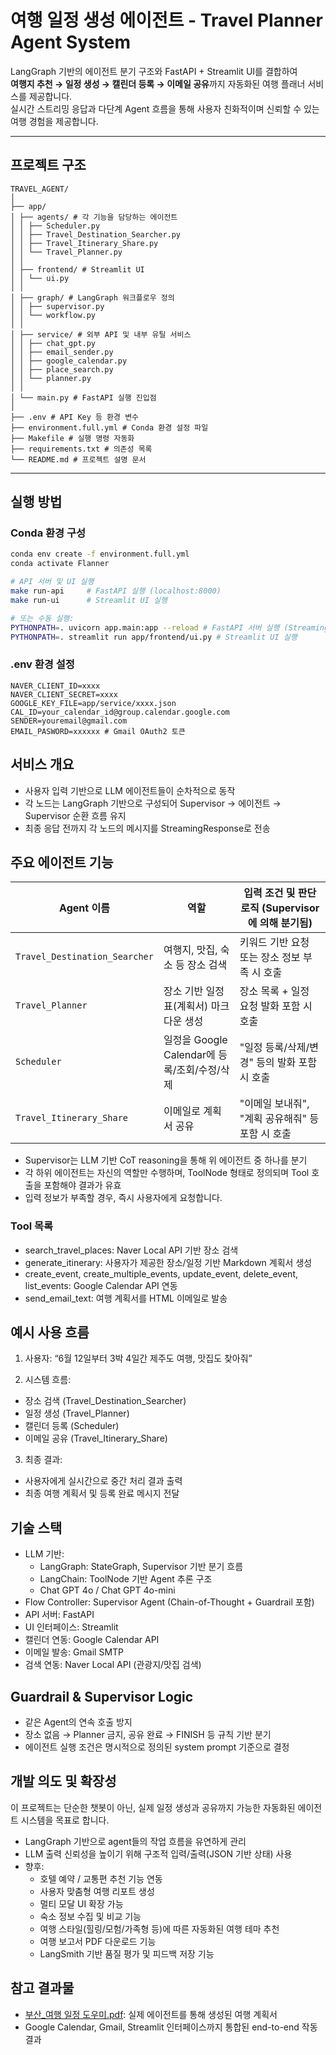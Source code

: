 # 여행 일정 생성 에이전트 - Travel Planner Agent System

LangGraph 기반의 에이전트 분기 구조와 FastAPI + Streamlit UI를 결합하여  
**여행지 추천 → 일정 생성 → 캘린더 등록 → 이메일 공유**까지 자동화된 여행 플래너 서비스를 제공합니다.  
실시간 스트리밍 응답과 다단계 Agent 흐름을 통해 사용자 친화적이며 신뢰할 수 있는 여행 경험을 제공합니다.

---

## 프로젝트 구조
```
TRAVEL_AGENT/
│
├── app/
│ ├── agents/ # 각 기능을 담당하는 에이전트
│ │ ├── Scheduler.py
│ │ ├── Travel_Destination_Searcher.py
│ │ ├── Travel_Itinerary_Share.py
│ │ └── Travel_Planner.py
│ │
│ ├── frontend/ # Streamlit UI
│ │ └── ui.py
│ │
│ ├── graph/ # LangGraph 워크플로우 정의
│ │ ├── supervisor.py
│ │ └── workflow.py
│ │
│ ├── service/ # 외부 API 및 내부 유틸 서비스
│ │ ├── chat_gpt.py
│ │ ├── email_sender.py
│ │ ├── google_calendar.py
│ │ ├── place_search.py
│ │ └── planner.py
│ │
│ └── main.py # FastAPI 실행 진입점
│
├── .env # API Key 등 환경 변수
├── environment.full.yml # Conda 환경 설정 파일
├── Makefile # 실행 명령 자동화
├── requirements.txt # 의존성 목록
└── README.md # 프로젝트 설명 문서
```
---

## 실행 방법

### Conda 환경 구성

```bash
conda env create -f environment.full.yml
conda activate Flanner

# API 서버 및 UI 실행
make run-api     # FastAPI 실행 (localhost:8000)
make run-ui      # Streamlit UI 실행

# 또는 수동 실행:
PYTHONPATH=. uvicorn app.main:app --reload # FastAPI 서버 실행 (Streaming API 포함)
PYTHONPATH=. streamlit run app/frontend/ui.py # Streamlit UI 실행
```

### .env 환경 설정
```
NAVER_CLIENT_ID=xxxx
NAVER_CLIENT_SECRET=xxxx
GOOGLE_KEY_FILE=app/service/xxxx.json
CAL_ID=your_calendar_id@group.calendar.google.com
SENDER=youremail@gmail.com
EMAIL_PASWORD=xxxxxx # Gmail OAuth2 토큰
```

## 서비스 개요
- 사용자 입력 기반으로 LLM 에이전트들이 순차적으로 동작
- 각 노드는 LangGraph 기반으로 구성되어 Supervisor → 에이전트 → Supervisor 순환 흐름 유지
- 최종 응답 전까지 각 노드의 메시지를 StreamingResponse로 전송


## 주요 에이전트 기능

| Agent 이름                      | 역할                         | 입력 조건 및 판단 로직 (Supervisor에 의해 분기됨) |
| ----------------------------- | -------------------------- | ---------------------------------- |
| `Travel_Destination_Searcher` | 여행지, 맛집, 숙소 등 장소 검색        | 키워드 기반 요청 또는 장소 정보 부족 시 호출         |
| `Travel_Planner`              | 장소 기반 일정표(계획서) 마크다운 생성     | 장소 목록 + 일정 요청 발화 포함 시 호출           |
| `Scheduler`                   | 일정을 Google Calendar에 등록/조회/수정/삭제 | "일정 등록/삭제/변경" 등의 발화 포함 시 호출        |
| `Travel_Itinerary_Share`      | 이메일로 계획서 공유                | "이메일 보내줘", "계획 공유해줘" 등 포함 시 호출     |

- Supervisor는 LLM 기반 CoT reasoning을 통해 위 에이전트 중 하나를 분기
- 각 하위 에이전트는 자신의 역할만 수행하며, ToolNode 형태로 정의되며 Tool 호출을 포함해야 결과가 유효
- 입력 정보가 부족할 경우, 즉시 사용자에게 요청합니다.

### Tool 목록
- search_travel_places: Naver Local API 기반 장소 검색
- generate_itinerary: 사용자가 제공한 장소/일정 기반 Markdown 계획서 생성
- create_event, create_multiple_events, update_event, delete_event, list_events: Google Calendar API 연동
- send_email_text: 여행 계획서를 HTML 이메일로 발송

## 예시 사용 흐름
1. 사용자: “6월 12일부터 3박 4일간 제주도 여행, 맛집도 찾아줘”

2. 시스템 흐름:
- 장소 검색 (Travel_Destination_Searcher)
- 일정 생성 (Travel_Planner)
- 캘린더 등록 (Scheduler)
- 이메일 공유 (Travel_Itinerary_Share)

3. 최종 결과:
- 사용자에게 실시간으로 중간 처리 결과 출력
- 최종 여행 계획서 및 등록 완료 메시지 전달

## 기술 스택
- LLM 기반:
    - LangGraph: StateGraph, Supervisor 기반 분기 흐름
    - LangChain: ToolNode 기반 Agent 추론 구조
    - Chat GPT 4o / Chat GPT 4o-mini
- Flow Controller: Supervisor Agent (Chain-of-Thought + Guardrail 포함)
- API 서버: FastAPI
- UI 인터페이스: Streamlit
- 캘린더 연동: Google Calendar API
- 이메일 발송: Gmail SMTP
- 검색 연동: Naver Local API (관광지/맛집 검색)

## Guardrail & Supervisor Logic
- 같은 Agent의 연속 호출 방지
- 장소 없음 → Planner 금지, 공유 완료 → FINISH 등 규칙 기반 분기
- 에이전트 실행 조건은 명시적으로 정의된 system prompt 기준으로 결정

## 개발 의도 및 확장성
이 프로젝트는 단순한 챗봇이 아닌, 실제 일정 생성과 공유까지 가능한 자동화된 에이전트 시스템을 목표로 합니다.
- LangGraph 기반으로 agent들의 작업 흐름을 유연하게 관리
- LLM 출력 신뢰성을 높이기 위해 구조적 입력/출력(JSON 기반 상태) 사용
- 향후:
    - 호텔 예약 / 교통편 추천 기능 연동
    - 사용자 맞춤형 여행 리포트 생성
    - 멀티 모달 UI 확장 가능
    - 숙소 정보 수집 및 비교 기능
    - 여행 스타일(힐링/모험/가족형 등)에 따른 자동화된 여행 테마 추천
    - 여행 보고서 PDF 다운로드 기능
    - LangSmith 기반 품질 평가 및 피드백 저장 기능

## 참고 결과물
- [부산_여행 일정 도우미.pdf](./assets/부산_여행%20일정%20도우미.pdf): 실제 에이전트를 통해 생성된 여행 계획서
-  Google Calendar, Gmail, Streamlit 인터페이스까지 통합된 end-to-end 작동 결과

